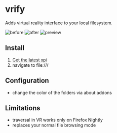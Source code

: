 # vrify
Adds virtual reality interface to your local filesystem.

![before](https://vatelier.net/MyDemo/vrify/before.png)
![after](https://vatelier.net/MyDemo/vrify/after.png)
![preview](https://vatelier.net/MyDemo/vrify/preview.jpg)

## Install
1. [Get the latest xpi](https://vatelier.net/MyDemo/vrify/vrify.xpi)
1. navigate to file:/// 

## Configuration
- change the color of the folders via about:addons

## Limitations
- traversal in VR works only on Firefox Nightly
- replaces your normal file browsing mode
